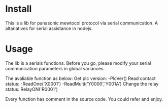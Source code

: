 # Install

This is a lib for panasonic mewtocol protocol via serial communication.
A altanatives for serial assistance in nodejs.

# Usage
The lib is a serials functions.
Before you go, please modify your serial communication parameters in global variances.

The avaliable function as below:
Get plc version:
-PlcVer()
Read contact status:
-ReadOne('X0001')
-ReadMulti('Y0000','Y001A')
Change the relay status:
RelayON('R0001')

Every function has comment in the source code. You could refer and enjoy.
